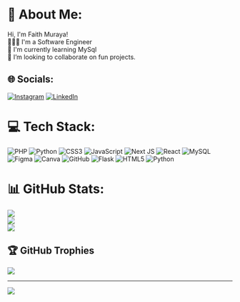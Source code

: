 # 💫 About Me:
Hi, I'm Faith Muraya!<br>👩🏽‍💻 I'm a Software Engineer<br>💭 I'm currently learning MySql<br>👯 I’m looking to collaborate on fun projects.


## 🌐 Socials:
[![Instagram](https://img.shields.io/badge/Instagram-%23E4405F.svg?logo=Instagram&logoColor=white)](https://instagram.com/m.u.t.e.o) [![LinkedIn](https://img.shields.io/badge/LinkedIn-%230077B5.svg?logo=linkedin&logoColor=white)](https://linkedin.com/in/faith-muraya) 

# 💻 Tech Stack:
![PHP](https://img.shields.io/badge/php-%23777BB4.svg?style=for-the-badge&logo=php&logoColor=white) ![Python](https://img.shields.io/badge/python-3670A0?style=for-the-badge&logo=python&logoColor=ffdd54) ![CSS3](https://img.shields.io/badge/css3-%231572B6.svg?style=for-the-badge&logo=css3&logoColor=white) ![JavaScript](https://img.shields.io/badge/javascript-%23323330.svg?style=for-the-badge&logo=javascript&logoColor=%23F7DF1E) ![Next JS](https://img.shields.io/badge/Next-black?style=for-the-badge&logo=next.js&logoColor=white) ![React](https://img.shields.io/badge/react-%2320232a.svg?style=for-the-badge&logo=react&logoColor=%2361DAFB) ![MySQL](https://img.shields.io/badge/mysql-4479A1.svg?style=for-the-badge&logo=mysql&logoColor=white) ![Figma](https://img.shields.io/badge/figma-%23F24E1E.svg?style=for-the-badge&logo=figma&logoColor=white) ![Canva](https://img.shields.io/badge/Canva-%2300C4CC.svg?style=for-the-badge&logo=Canva&logoColor=white) ![GitHub](https://img.shields.io/badge/github-%23121011.svg?style=for-the-badge&logo=github&logoColor=white) ![Flask](https://img.shields.io/badge/flask-%23000.svg?style=for-the-badge&logo=flask&logoColor=white) ![HTML5](https://img.shields.io/badge/html5-%23E34F26.svg?style=for-the-badge&logo=html5&logoColor=white) ![Python](https://img.shields.io/badge/python-3670A0?style=for-the-badge&logo=python&logoColor=ffdd54)
# 📊 GitHub Stats:
![](https://github-readme-stats.vercel.app/api?username=faith-muraya&theme=dark&hide_border=false&include_all_commits=false&count_private=false)<br/>
![](https://nirzak-streak-stats.vercel.app/?user=faith-muraya&theme=dark&hide_border=false)<br/>
![](https://github-readme-stats.vercel.app/api/top-langs/?username=faith-muraya&theme=dark&hide_border=false&include_all_commits=false&count_private=false&layout=compact)

## 🏆 GitHub Trophies
![](https://github-profile-trophy.vercel.app/?username=faith-muraya&theme=radical&no-frame=false&no-bg=true&margin-w=4)

---
[![](https://visitcount.itsvg.in/api?id=faith-muraya&icon=0&color=0)](https://visitcount.itsvg.in)

<!-- Proudly created with GPRM ( https://gprm.itsvg.in ) -->
